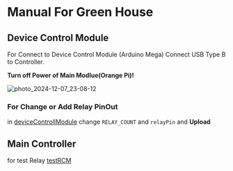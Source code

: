 #  Manual For Green House

## Device Control Module

For Connect to Device Control Module (Arduino Mega) Connect USB Type B to Controller. 

**Turn off Power of Main Modlue(Orange Pi)!**

![photo_2024-12-07_23-08-12](https://github.com/user-attachments/assets/dd9b4f2f-c5a1-43a2-8b79-8785d2c3cc9d)



### For Change or Add Relay PinOut
in [deviceControllModule](https://github.com/arturmart/GreenHose/blob/master/deviceControllModule/deviceControllModule.ino) change `RELAY_COUNT` and `relayPin` and **Upload**

## Main Controller

for test Relay [testRCM](https://github.com/arturmart/GreenHose/blob/master/Demo/testRCM.cpp)
